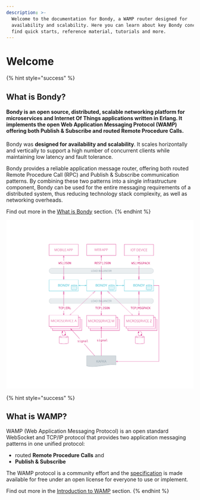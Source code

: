 ```yaml
---
description: >-
  Welcome to the documentation for Bondy, a WAMP router designed for
  availability and scalability. Here you can learn about key Bondy concepts,
  find quick starts, reference material, tutorials and more.
---
```


# Welcome

{% hint style="success" %}
## What is Bondy?

#### Bondy is an open source, distributed, scalable networking platform for microservices and Internet Of Things applications written in Erlang. It implements the open Web Application Messaging Protocol \(WAMP\) offering both Publish & Subscribe and routed Remote Procedure Calls.

Bondy was **designed for availability and scalability**. It scales horizontally and vertically to support a high number of concurrent clients while maintaining low latency and fault tolerance. 

Bondy provides a reliable application message router, offering both routed Remote Procedure Call \(RPC\) and Publish & Subscribe communication patterns. By combining these two patterns into a single infrastructure component, Bondy can be used for the entire messaging requirements of a distributed system, thus reducing technology stack complexity, as well as networking overheads.

Find out more in the [What is Bondy](overview/what-is-bondy.md) section.
{% endhint %}

![Example Bondy application](.gitbook/assets/bondy_solution_1%20%281%29.svg)



{% hint style="success" %}
## **What is WAMP?**

WAMP \(Web Application Messaging Protocol\) is an open standard WebSocket and TCP/IP protocol that provides two application messaging patterns in one unified protocol: 

* routed **Remote Procedure Calls** and
* **Publish & Subscribe**

The WAMP protocol is a community effort and the [specification](https://wamp-proto.org) is made available for free under an open license for everyone to use or implement.

Find out more in the [Introduction to WAMP](using/introduction_to_wamp/) section.
{% endhint %}

